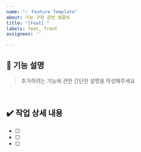 ```yaml
---
name: "✅ Feature Template"
about: 기능 구현 관련 템플릿
title: "[Feat] "
labels: feat, front
assignees: ''

---
```


## 📃 기능 설명
> 추가하려는 기능에 관한 간단한 설명을 작성해주세요

<br>

## ✔️ 작업 상세 내용
- [ ] 
- [ ] 
- [ ] 

<br>
